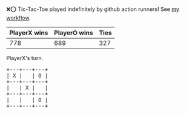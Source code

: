 :x::o: Tic-Tac-Toe played indefinitely by github action runners! See [my workflow](.github/workflows/play.yaml).

|PlayerX wins|PlayerO wins|Ties|
|-|-|-|
|778|689|327|

PlayerX's turn.

<pre>
+---+---+---+
| X |   | O |
+---+---+---+
|   | X |   |
+---+---+---+
|   |   | O |
+---+---+---+
</pre>